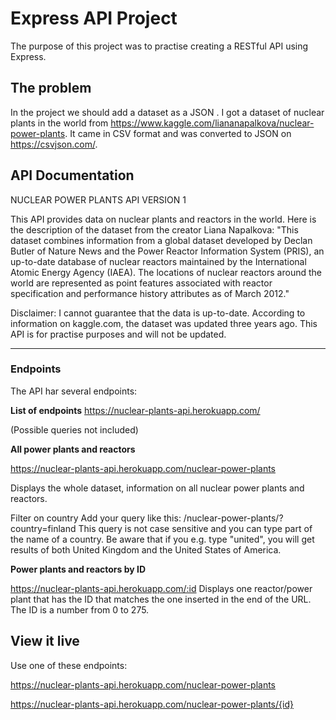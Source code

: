 # Express API Project

The purpose of this project was to practise creating a RESTful API using Express.



## The problem

In the project we should add a dataset as a JSON . I got a dataset of nuclear plants in the world from https://www.kaggle.com/liananapalkova/nuclear-power-plants. It came in CSV format and was converted to JSON on https://csvjson.com/. 

## API Documentation
NUCLEAR POWER PLANTS API VERSION 1

This API provides data on nuclear plants and reactors in the world. Here is the description of the dataset from the creator Liana Napalkova: "This dataset combines information from a global dataset developed by Declan Butler of Nature News and the Power Reactor Information System (PRIS), an up-to-date database of nuclear reactors maintained by the International Atomic Energy Agency (IAEA). The locations of nuclear reactors around the world are represented as point features associated with reactor specification and performance history attributes as of March 2012."

Disclaimer: I cannot guarantee that the data is up-to-date. According to information on kaggle.com, the dataset was updated three years ago. This API is for practise purposes and will not be updated.
_____________________________________________________________________________________________________

### Endpoints

The API har several endpoints:

**List of endpoints**
https://nuclear-plants-api.herokuapp.com/

(Possible queries not included)

**All power plants and reactors**

https://nuclear-plants-api.herokuapp.com/nuclear-power-plants 

Displays the whole dataset, information on all nuclear power plants and reactors. 

Filter on country
Add your query like this:
/nuclear-power-plants/?country=finland
This query is not case sensitive and you can type part of the name of a country. Be aware that if you e.g. type "united", you will get results of both United Kingdom and the United States of America. 

**Power plants and reactors by ID**

https://nuclear-plants-api.herokuapp.com/:id
Displays one reactor/power plant that has the ID that matches the one inserted in the end of the URL. The ID is a number from 0 to 275.

## View it live

Use one of these endpoints:

https://nuclear-plants-api.herokuapp.com/nuclear-power-plants

https://nuclear-plants-api.herokuapp.com/nuclear-power-plants/{id}
